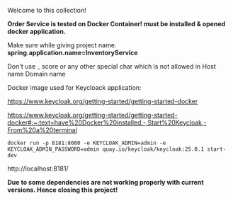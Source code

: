 Welcome to this collection!


**Order Service is tested on Docker Container! must be installed & opened docker application.**


Make sure while giving project name.
**spring.application.name=InventoryService**

Don't use _ score or any other special char which is not allowed in Host name Domain name


Docker image used for Keycloack application:

https://www.keycloak.org/getting-started/getting-started-docker








https://www.keycloak.org/getting-started/getting-started-docker#:~:text=have%20Docker%20installed.-,Start%20Keycloak,-From%20a%20terminal

`docker run -p 8181:8080 -e KEYCLOAK_ADMIN=admin -e KEYCLOAK_ADMIN_PASSWORD=admin quay.io/keycloak/keycloak:25.0.1 start-dev`


http://localhost:8181/


**Due to some dependencies are not working properly with current versions. Hence closing this project!**

